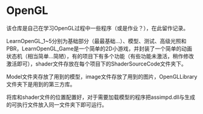 # OpenGL

该仓库是自己在学习OpenGL过程中一些程序（或是作业？），在此留作记录。

LearnOpenGL_1~5分别为基础部分（最最基础...）、模型、测试、高级光照和PBR，LearnOpenGL_Game是一个简单的2D小游戏，并封装了一个简单的动画状态机（相当简单...简陋），有的项目下有多个功能（有些功能未激活，稍作修改激活即可），shader文件存放在每个项目下的ShaderSourceCode文件夹下。

Model文件夹存放了用到的模型，image文件存放了用到的图片，OpenGLLibrary文件夹下是用到的第三方库。

将库和shader文件的位置配置好，对于需要加载模型的程序把assimpd.dll与生成的可执行文件放入同一文件夹下即可运行。